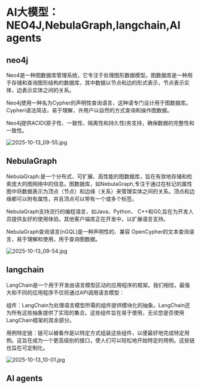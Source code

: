 # AI大模型：NEO4J,NebulaGraph,langchain,AI agents

## neo4j

Neo4是一种图数据库管理系统，它专注于处理图形数据模型。图数据库是一种用于存储和查询图形结构的数据库，其中数据以节点和边的形式表示，节点表示实体，边表示实体之间的关系。

Neo4j使用一种名为Cypher的声明性查询语言，这种语专门设计用于图数据库。Cypheri语法简洁，易于理解，许用户以自然的方式查询和操作图数据。

Neo4j提供ACID(原子性、一致性、隔离性和持久性)务支持，确保数据的完整性和一致性。

![2025-10-13_09-55.jpg](https://cdn.jsdelivr.net/gh/zilong-ding/note-gen-image-sync@main/1b98a6c2-5418-4af0-9856-2f12f77fba0c.jpeg)

## NebulaGraph

NebulaGraph:是一个分布式、可扩展、高性能的图数据库，旨在有效地存储和检索庞大的图网络中的信息。图数据库，如NebulaGraph,专注于通过在标记的属性图中将数据表示为顶点（节点）和边缘（关系）来管理实体之间的关系。顶点和边缘都可以附有属性，并且顶点可以带有一个或多个标签。

NebulaGraph支持流行的编程语言，如Java、Python、 C++和G0,旨在为开发人员提供友好的使用体验。其他客户端库正在开发中，以扩展语言支持。 

NebulaGraph查询语言(nGQL)是一种声明性的、兼容 OpenCypher的文本查询语言，易于理解和使用，用于查询图数据。

![2025-10-13_09-54.jpg](https://cdn.jsdelivr.net/gh/zilong-ding/note-gen-image-sync@main/821c8c71-56d0-42a5-af46-402ec9a7afa6.jpeg)

## langchain

LangChain是一个用于开发由语言模型区动的应用程序的框架。我们相信，最强大和不同的应用程序不仅将通过API调用语言模型：

组件：LangChain为处理语言模型所需的组件提供模块化的抽象。LangChain还为所有这些抽象提供了实现的集合。这些组件旨在易于使用，无论您是否使用LangChain框架的其余部分。

用例特定链：链可以被看作是以特定方式组装这些组件，以便最好地完成特定用例。这旨在成为一个更高级别的接口，使人们可以轻松地开始特定的用例。这些链也旨在可定制化。

![2025-10-13_10-01.jpg](https://cdn.jsdelivr.net/gh/zilong-ding/note-gen-image-sync@main/b8e6951b-cec3-4d84-bda7-c3ec6932aaac.jpeg)

## AI agents
